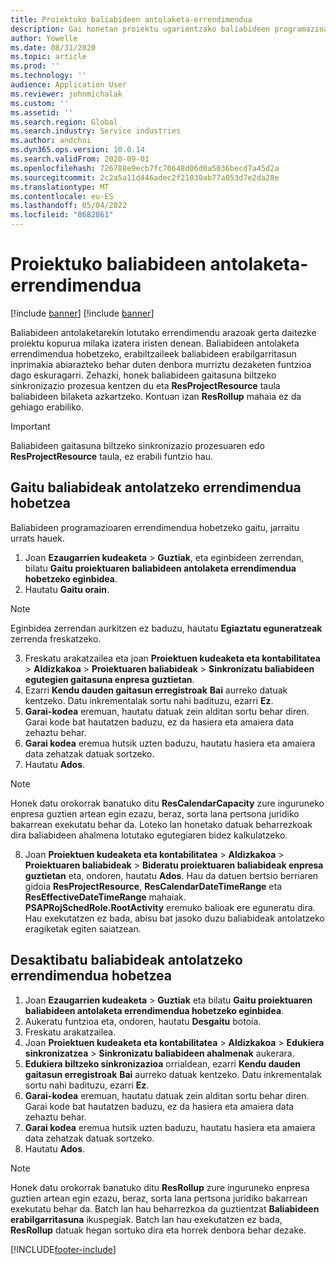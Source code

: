 ```yaml
---
title: Proiektuko baliabideen antolaketa-errendimendua
description: Gai honetan proiektu ugarientzako baliabideen programazioaren errendimendua hobetzeko moduari buruzko informazioa ematen da.
author: Yowelle
ms.date: 08/31/2020
ms.topic: article
ms.prod: ''
ms.technology: ''
audience: Application User
ms.reviewer: johnmichalak
ms.custom: ''
ms.assetid: ''
ms.search.region: Global
ms.search.industry: Service industries
ms.author: andchoi
ms.dyn365.ops.version: 10.0.14
ms.search.validFrom: 2020-09-01
ms.openlocfilehash: 726788e9ecb7fc70648d06d0a5036becd7a45d2a
ms.sourcegitcommit: 2c2a5a11d446adec2f21030ab77a053d7e2da28e
ms.translationtype: MT
ms.contentlocale: eu-ES
ms.lasthandoff: 05/04/2022
ms.locfileid: "8682861"
---
```

# <a name="project-resource-scheduling-performance"></a>Proiektuko baliabideen antolaketa-errendimendua

[!include [banner](../includes/banner.md)]
[!include [banner](../includes/preview-banner.md)]


Baliabideen antolaketarekin lotutako errendimendu arazoak gerta daitezke proiektu kopurua milaka izatera iristen denean. Baliabideen antolaketa errendimendua hobetzeko, erabiltzaileek baliabideen erabilgarritasun inprimakia abiarazteko behar duten denbora murriztu dezaketen funtzioa dago eskuragarri. Zehazki, honek baliabideen gaitasuna biltzeko sinkronizazio prozesua kentzen du eta **ResProjectResource** taula baliabideen bilaketa azkartzeko. Kontuan izan **ResRollup** mahaia ez da gehiago erabiliko.

> [!IMPORTANT]
> Baliabideen gaitasuna biltzeko sinkronizazio prozesuaren edo **ResProjectResource** taula, ez erabili funtzio hau.

## <a name="enable-resource-scheduling-performance-enhancement"></a>Gaitu baliabideak antolatzeko errendimendua hobetzea
Baliabideen programazioaren errendimendua hobetzeko gaitu, jarraitu urrats hauek.

1. Joan **Ezaugarrien kudeaketa** > **Guztiak**, eta eginbideen zerrendan, bilatu **Gaitu proiektuaren baliabideen antolaketa errendimendua hobetzeko eginbidea**.
2. Hautatu **Gaitu orain**.

> [!NOTE]
> Eginbidea zerrendan aurkitzen ez baduzu, hautatu **Egiaztatu eguneratzeak** zerrenda freskatzeko.

3. Freskatu arakatzailea eta joan **Proiektuen kudeaketa eta kontabilitatea** > **Aldizkakoa** > **Proiektuaren baliabideak** > **Sinkronizatu baliabideen egutegien gaitasuna enpresa guztietan**.
4. Ezarri **Kendu dauden gaitasun erregistroak** **Bai** aurreko datuak kentzeko. Datu inkrementalak sortu nahi badituzu, ezarri **Ez**.
5. **Garai-kodea** eremuan, hautatu datuak zein alditan sortu behar diren. Garai kode bat hautatzen baduzu, ez da hasiera eta amaiera data zehaztu behar.
6. **Garai kodea** eremua hutsik uzten baduzu, hautatu hasiera eta amaiera data zehatzak datuak sortzeko.
7. Hautatu **Ados**.

 > [!NOTE]
 > Honek datu orokorrak banatuko ditu **ResCalendarCapacity** zure inguruneko enpresa guztien artean egin ezazu, beraz, sorta lana pertsona juridiko bakarrean exekutatu behar da. Loteko lan honetako datuak beharrezkoak dira baliabideen ahalmena lotutako egutegiaren bidez kalkulatzeko.

8. Joan **Proiektuen kudeaketa eta kontabilitatea** > **Aldizkakoa** > **Proiektuaren baliabideak** > **Bideratu proiektuaren baliabideak enpresa guztietan** eta, ondoren, hautatu **Ados**. Hau da datuen bertsio berriaren gidoia **ResProjectResource**, **ResCalendarDateTimeRange** eta **ResEffectiveDateTimeRange** mahaiak. **PSAPRojSchedRole.RootActivity** eremuko balioak ere eguneratu dira. Hau exekutatzen ez bada, abisu bat jasoko duzu baliabideak antolatzeko eragiketak egiten saiatzean.
 
## <a name="turn-off-resource-scheduling-performance-enhancement"></a>Desaktibatu baliabideak antolatzeko errendimendua hobetzea

1. Joan **Ezaugarrien kudeaketa** > **Guztiak** eta bilatu **Gaitu proiektuaren baliabideen antolaketa errendimendua hobetzeko eginbidea**.
2. Aukeratu funtzioa eta, ondoren, hautatu **Desgaitu** botoia.
3. Freskatu arakatzailea.
4. Joan **Proiektuen kudeaketa eta kontabilitatea** > **Aldizkakoa** > **Edukiera sinkronizatzea** > **Sinkronizatu baliabideen ahalmenak** aukerara.
5. **Edukiera biltzeko sinkronizazioa** orrialdean, ezarri **Kendu dauden gaitasun erregistroak** **Bai** aurreko datuak kentzeko. Datu inkrementalak sortu nahi badituzu, ezarri **Ez**.
6. **Garai-kodea** eremuan, hautatu datuak zein alditan sortu behar diren. Garai kode bat hautatzen baduzu, ez da hasiera eta amaiera data zehaztu behar.
7. **Garai kodea** eremua hutsik uzten baduzu, hautatu hasiera eta amaiera data zehatzak datuak sortzeko.
8. Hautatu **Ados**.

> [!NOTE]
> Honek datu orokorrak banatuko ditu **ResRollup** zure inguruneko enpresa guztien artean egin ezazu, beraz, sorta lana pertsona juridiko bakarrean exekutatu behar da. Batch lan hau beharrezkoa da guztientzat **Baliabideen erabilgarritasuna** ikuspegiak. Batch lan hau exekutatzen ez bada, **ResRollup** datuak hegan sortuko dira eta horrek denbora behar dezake.


[!INCLUDE[footer-include](../includes/footer-banner.md)]